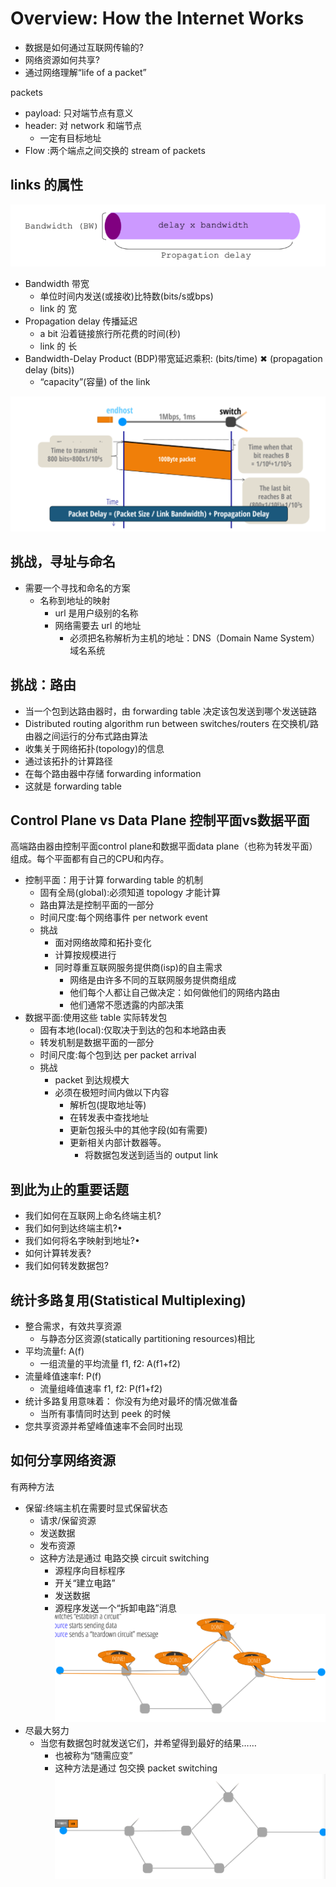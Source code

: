 # Overview: How the Internet Works

- 数据是如何通过互联网传输的?
- 网络资源如何共享?
- 通过网络理解“life of a packet”

packets
- payload: 只对端节点有意义
- header: 对 network 和端节点
  - 一定有目标地址
- Flow :两个端点之间交换的 stream of packets

## links 的属性
![PropertiesOfLinks](imgs/PropertiesOfLinks.png)
- Bandwidth 带宽
  - 单位时间内发送(或接收)比特数(bits/s或bps)
  - link 的 宽
- Propagation delay 传播延迟
  - a bit 沿着链接旅行所花费的时间(秒)
  - link 的 长
- Bandwidth-Delay Product (BDP)带宽延迟乘积: (bits/time) ✖ (propagation delay (bits))
  - “capacity”(容量) of the link

![packetDelay](imgs/packetDelay.png)

## 挑战，寻址与命名
- 需要一个寻找和命名的方案
  - 名称到地址的映射
    - url 是用户级别的名称
    - 网络需要去 url 的地址
      - 必须把名称解析为主机的地址：DNS（Domain Name System）域名系统

## 挑战：路由
- 当一个包到达路由器时，由 forwarding table 决定该包发送到哪个发送链路
- Distributed routing algorithm run between switches/routers 在交换机/路由器之间运行的分布式路由算法
- 收集关于网络拓扑(topology)的信息
- 通过该拓扑的计算路径
- 在每个路由器中存储 forwarding information
- 这就是 forwarding table

## Control Plane vs Data Plane 控制平面vs数据平面
高端路由器由控制平面control plane和数据平面data plane（也称为转发平面）组成。每个平面都有自己的CPU和内存。

- 控制平面：用于计算 forwarding table 的机制
  - 固有全局(global):必须知道 topology 才能计算
  - 路由算法是控制平面的一部分
  - 时间尺度:每个网络事件 per network event
  - 挑战
    - 面对网络故障和拓扑变化
    - 计算按规模进行
    - 同时尊重互联网服务提供商(isp)的自主需求
      - 网络是由许多不同的互联网服务提供商组成
      - 他们每个人都让自己做决定：如何做他们的网络内路由
      - 他们通常不愿透露的内部决策
- 数据平面:使用这些 table 实际转发包
  - 固有本地(local):仅取决于到达的包和本地路由表
  - 转发机制是数据平面的一部分
  - 时间尺度:每个包到达 per packet arrival
  - 挑战
    - packet 到达规模大
    - 必须在极短时间内做以下内容
      - 解析包(提取地址等)
      - 在转发表中查找地址
      - 更新包报头中的其他字段(如有需要)
      - 更新相关内部计数器等。
        - 将数据包发送到适当的 output link

## 到此为止的重要话题
- 我们如何在互联网上命名终端主机?
- 我们如何到达终端主机?•
- 我们如何将名字映射到地址?•
- 如何计算转发表?
- 我们如何转发数据包?

## 统计多路复用(Statistical Multiplexing)
- 整合需求，有效共享资源
  - 与静态分区资源(statically partitioning resources)相比
- 平均流量f: A(f)
  - 一组流量的平均流量 f1, f2: A(f1+f2)
- 流量峰值速率f: P(f)
  - 流量组峰值速率 f1, f2: P(f1+f2)
- 统计多路复用意味着： 你没有为绝对最坏的情况做准备
  - 当所有事情同时达到 peek 的时候
- 您共享资源并希望峰值速率不会同时出现

## 如何分享网络资源
有两种方法
- 保留:终端主机在需要时显式保留状态
  - 请求/保留资源
  - 发送数据
  - 发布资源
  - 这种方法是通过 电路交换 circuit switching
    - 源程序向目标程序
    - 开关“建立电路”
    - 发送数据
    - 源程序发送一个“拆卸电路”消息
    ![circuitSwitching](imgs/circuitSwitching.png)
- 尽最大努力
  - 当您有数据包时就发送它们，并希望得到最好的结果……
    - 也被称为“随需应变”
    - 这种方法是通过 包交换 packet switching
    ![packetSwitching](imgs/packetSwitching.png)

